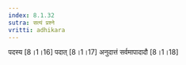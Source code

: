 ```yaml
---
index: 8.1.32
sutra: सत्यं प्रश्ने
vritti: adhikara
---
```


 पदस्य [8।1।16]  पदात् [8।1।17]  अनुदात्तं सर्वमापादादौ [8।1।18] 